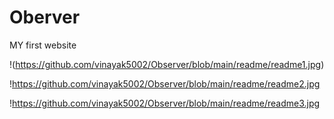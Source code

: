 # Oberver

MY first website

!(https://github.com/vinayak5002/Observer/blob/main/readme/readme1.jpg)

!https://github.com/vinayak5002/Observer/blob/main/readme/readme2.jpg

!https://github.com/vinayak5002/Observer/blob/main/readme/readme3.jpg
